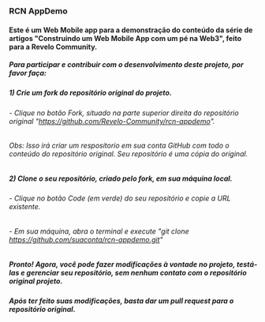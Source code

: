 ### RCN AppDemo
#### Este é um Web Mobile app para a demonstração do conteúdo da série de artigos "Construindo um Web Mobile App com um pé na Web3", feito para a Revelo Community.

##### Para participar e contribuir com o desenvolvimento deste projeto, por favor faça:

##### 1) Crie um fork do repositório original do projeto.
######  - Clique no botão Fork, situado na parte superior direita do repositório original "https://github.com/Revelo-Community/rcn-appdemo".
   
###### Obs: Isso irá criar um respositorio em sua conta GitHub com todo o conteúdo do repositório original. Seu repositório é uma cópia do original.

##### 2) Clone o seu repositório, criado pelo fork, em sua máquina local.
######  - Clique no botão Code (em verde) do seu repositório e copie a URL existente.
######  - Em sua máquina, abra o terminal e execute "git clone https://github.com/suaconta/rcn-appdemo.git"

##### Pronto! Agora, você pode fazer modificações à vontade no projeto, testá-las e gerenciar seu repositório, sem nenhum contato com o repositório original projeto.

##### Após ter feito suas modificações, basta dar um pull request para o repositório original.
